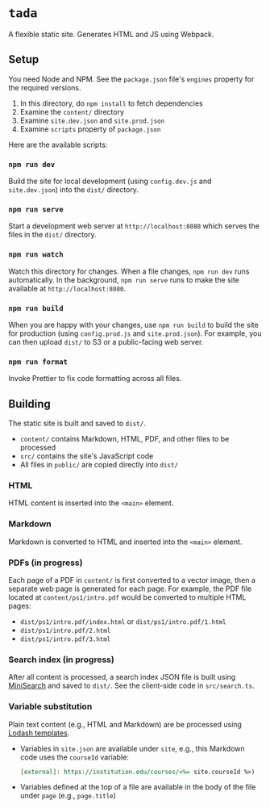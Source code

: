 # `tada`

A flexible static site. Generates HTML and JS using Webpack.

## Setup

You need Node and NPM. See the `package.json` file's `engines` property for the
required versions.

1. In this directory, do `npm install` to fetch dependencies
2. Examine the `content/` directory
3. Examine `site.dev.json` and `site.prod.json`
4. Examine `scripts` property of `package.json`

Here are the available scripts:

### `npm run dev`

Build the site for local development (using `config.dev.js` and `site.dev.json`)
into the `dist/` directory.

### `npm run serve`

Start a development web server at `http://localhost:8080` which serves the
files in the `dist/` directory.

### `npm run watch`

Watch this directory for changes. When a file changes, `npm run dev` runs
automatically. In the background, `npm run serve` runs to make the site
available at `http://localhost:8080`.

### `npm run build`

When you are happy with your changes, use `npm run build` to build the site
for production (using `config.prod.js` and `site.prod.json`).
For example, you can then upload `dist/` to S3 or a public-facing web server.

###  `npm run format`

Invoke Prettier to fix code formatting across all files.


## Building

The static site is built and saved to `dist/`.

- `content/` contains Markdown, HTML, PDF, and other files to be processed
- `src/` contains the site's JavaScript code
- All files in `public/` are copied directly into `dist/`

### HTML

HTML content is inserted into the `<main>` element.

### Markdown

Markdown is converted to HTML and inserted into the `<main>` element.

### PDFs (in progress)

Each page of a PDF in `content/` is first converted to a vector image, then
a separate web page is generated for each page. For example, the PDF file
located at `content/ps1/intro.pdf` would be converted to multiple HTML pages:

- `dist/ps1/intro.pdf/index.html` or `dist/ps1/intro.pdf/1.html`
- `dist/ps1/intro.pdf/2.html`
- `dist/ps1/intro.pdf/3.html`

### Search index (in progress)

After all content is processed, a search index JSON file is built using
[MiniSearch][minisearch] and saved to `dist/`. See the client-side code in
`src/search.ts`.

### Variable substitution

Plain text content (e.g., HTML and Markdown) are be processed using [Lodash
templates][lodash].

- Variables in `site.json` are available under `site`, e.g., this Markdown code
  uses the `courseId` variable:

  ```markdown
  [external]: https://institution.edu/courses/<%= site.courseId %>)
  ```

- Variables defined at the top of a file are available in the body of the file
  under `page` (e.g., `page.title`)


[lodash]: https://lodash.info/doc/template
[minisearch]: https://lucaong.github.io/minisearch/
